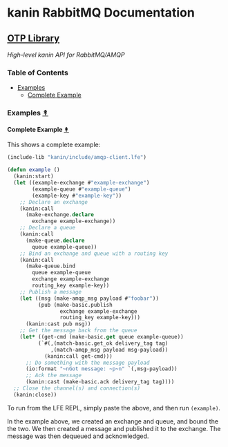# kanin RabbitMQ Documentation

## [OTP Library](index.md)

*High-level kanin API for RabbitMQ/AMQP*


### Table of Contents

* [Examples](#examples-)
  * [Complete Example](#complete-example-)


### Examples [&#x219F;](#table-of-contents)

#### Complete Example [&#x219F;](#table-of-contents)

This shows a complete example:

```cl
(include-lib "kanin/include/amqp-client.lfe")

(defun example ()
  (kanin:start)
  (let ((example-exchange #"example-exchange")
        (example-queue #"example-queue")
        (example-key #"example-key"))
    ;; Declare an exchange
    (kanin:call
      (make-exchange.declare
        exchange example-exchange))
    ;; Declare a queue
    (kanin:call
      (make-queue.declare
        queue example-queue))
    ;; Bind an exchange and queue with a routing key
    (kanin:call
      (make-queue.bind
        queue example-queue
        exchange example-exchange
        routing_key example-key))
    ;; Publish a message
    (let ((msg (make-amqp_msg payload #"foobar"))
          (pub (make-basic.publish
                 exchange example-exchange
                 routing_key example-key)))
      (kanin:cast pub msg))
    ;; Get the message back from the queue
    (let* ((get-cmd (make-basic.get queue example-queue))
          (`#(,(match-basic.get_ok delivery_tag tag)
              ,(match-amqp_msg payload msg-payload))
            (kanin:call get-cmd)))
      ;; Do something with the message payload
      (io:format "~nGot message: ~p~n" `(,msg-payload))
      ;; Ack the message
      (kanin:cast (make-basic.ack delivery_tag tag))))
  ;; Close the channel(s) and connection(s)
  (kanin:close))
```

To run from the LFE REPL, simply paste the above, and then run `(example)`.

In the example above, we created an exchange and queue, and bound the the two.
We then created a message and published it to the exchange. The message was
then dequeued and acknowledged.

